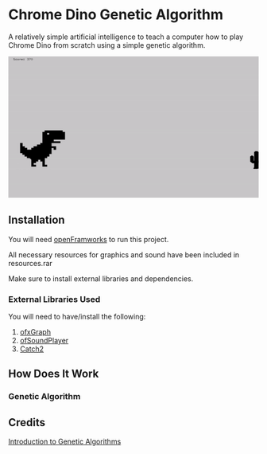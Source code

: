 # Chrome Dino Genetic Algorithm

A relatively simple artificial intelligence to teach a computer how to play Chrome Dino from scratch using a simple genetic algorithm.

![](dino_demo.gif)

## Installation

You will need [openFramworks](https://openframeworks.cc/) to run this project.

All necessary resources for graphics and sound have been included in resources.rar

Make sure to install external libraries and dependencies.

### External Libraries Used

You will need to have/install the following:

1. [ofxGraph](https://github.com/TetsuakiBaba/ofxGraph)
2. [ofSoundPlayer](https://openframeworks.cc/ofBook/chapters/sound.html)
3. [Catch2](https://github.com/catchorg/Catch2)

## How Does It Work



### Genetic Algorithm




## Credits

[Introduction to Genetic Algorithms](https://towardsdatascience.com/introduction-to-genetic-algorithms-including-example-code-e396e98d8bf3)
